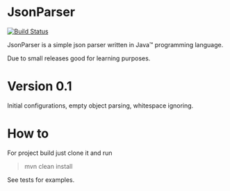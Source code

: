 # JsonParser
[![Build Status](https://travis-ci.org/hasys/JsonParser.svg?branch=master)](https://travis-ci.org/hasys/JsonParser)

JsonParser is a simple json parser written in Java™ programming language.

Due to small releases good for learning purposes.

# Version 0.1
Initial configurations, empty object parsing, whitespace ignoring.

# How to
For project build just clone it and run
> mvn clean install

See tests for examples.
